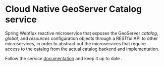 # Cloud Native GeoServer Catalog service

Spring Webflux reactive microservice that exposes the GeoServer *catalog*, *global*, and *resources* configuration
objects through a RESTful API to other microservices, in order to abstract out the microservices that require access
to the catalog from the actual catalog backend and implementation.

Follow the service [documentation](../../../docs/develop/services/catalog-service.md) and keep it up to date .
